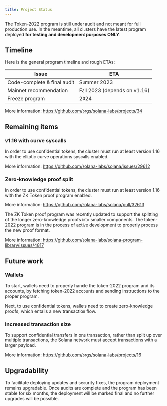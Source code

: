 ```yaml
---
title: Project Status
---
```


The Token-2022 program is still under audit and not meant for full production use.
In the meantime, all clusters have the latest program deployed **for testing and
development purposes ONLY**.

## Timeline

Here is the general program timeline and rough ETAs:

| Issue                       | ETA                          |
| --------------------------- | ---------------------------- |
| Code-complete & final audit | Summer 2023                  |
| Mainnet recommendation      | Fall 2023 (depends on v1.16) |
| Freeze program              | 2024                         |

More information: https://github.com/orgs/solana-labs/projects/34

## Remaining items

### v1.16 with curve syscalls

In order to use confidential tokens, the cluster must run at least version 1.16
with the elliptic curve operations syscalls enabled.

More information: https://github.com/solana-labs/solana/issues/29612

### Zero-knowledge proof split

In order to use confidential tokens, the cluster must run at least version 1.16
with the ZK Token proof program enabled.

More information: https://github.com/solana-labs/solana/pull/32613

The ZK Token proof program was recently updated to support the splitting of
the longer zero-knowledge proofs into smaller components. The
token-2022 program is in the process of active development to properly process
the new proof format.

More information: https://github.com/solana-labs/solana-program-library/issues/4817

## Future work

### Wallets

To start, wallets need to properly handle the token-2022 program and its accounts,
by fetching token-2022 accounts and sending instructions to the proper program.

Next, to use confidential tokens, wallets need to create zero-knowledge proofs,
which entails a new transaction flow.

### Increased transaction size

To support confidential transfers in one transaction, rather than split up over
multiple transactions, the Solana network must accept transactions with a larger
payload.

More information: https://github.com/orgs/solana-labs/projects/16

## Upgradability

To facilitate deploying updates and security fixes, the program deployment remains
upgradable. Once audits are complete and the program has been stable for six months,
the deployment will be marked final and no further upgrades will be possible.
